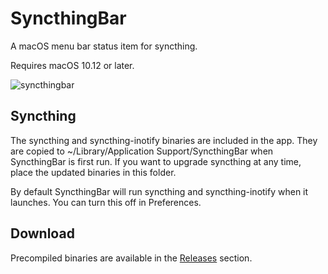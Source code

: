 # SyncthingBar

A macOS menu bar status item for syncthing.

Requires macOS 10.12 or later.

![syncthingbar](https://cloud.githubusercontent.com/assets/312540/20534205/30e9a3e4-b0d8-11e6-8453-ca749b9fbff2.jpg)

## Syncthing

The syncthing and syncthing-inotify binaries are included in the app. They are copied to ~/Library/Application Support/SyncthingBar when SyncthingBar is first run. If you want to upgrade syncthing at any time, place the updated binaries in this folder.

By default SyncthingBar will run syncthing and syncthing-inotify when it launches. You can turn this off in Preferences.

## Download

Precompiled binaries are available in the [Releases](https://github.com/nhojb/SyncthingBar/releases) section.

